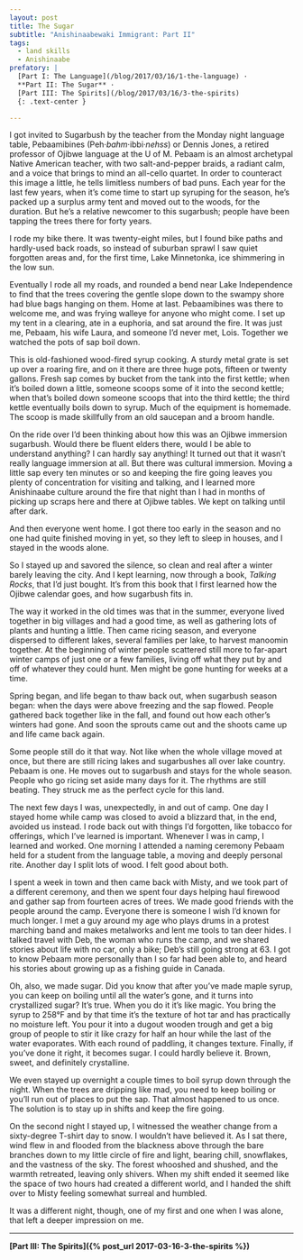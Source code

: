 ```yaml
---
layout: post
title: The Sugar
subtitle: "Anishinaabewaki Immigrant: Part II"
tags:
  - land skills
  - Anishinaabe
prefatory: |
  [Part I: The Language](/blog/2017/03/16/1-the-language) ·
  **Part II: The Sugar** ·
  [Part III: The Spirits](/blog/2017/03/16/3-the-spirits)
  {: .text-center }

---
```


I got invited to Sugarbush by the teacher from the Monday night language table, Pebaamibines
(Peh·*bahm*·ibbi·*nehss*) or Dennis Jones, a retired professor of Ojibwe language at the U of
M. Pebaam is an almost archetypal Native American teacher, with two salt-and-pepper braids,
a radiant calm, and a voice that brings to mind an all-cello quartet. In order to counteract this
image a little, he tells limitless numbers of bad puns. Each year for the last few years, when it’s
come time to start up syruping for the season, he’s packed up a surplus army tent and moved out to
the woods, for the duration. But he’s a relative newcomer to this sugarbush; people have been
tapping the trees there for forty years.

I rode my bike there. It was twenty-eight miles, but I found bike paths and hardly-used back roads,
so instead of suburban sprawl I saw quiet forgotten areas and, for the first time, Lake Minnetonka,
ice shimmering in the low sun.

Eventually I rode all my roads, and rounded a bend near Lake Independence to find that the trees
covering the gentle slope down to the swampy shore had blue bags hanging on them. Home at last.
Pebaamibines was there to welcome me, and was frying walleye for anyone who might come. I set up my
tent in a clearing, ate in a euphoria, and sat around the fire. It was just me, Pebaam, his wife
Laura, and someone I’d never met, Lois. Together we watched the pots of sap boil down.

This is old-fashioned wood-fired syrup cooking. A sturdy metal grate is set up over a roaring fire,
and on it there are three huge pots, fifteen or twenty gallons. Fresh sap comes by bucket from the
tank into the first kettle; when it’s boiled down a little, someone scoops some of it into the
second kettle; when that’s boiled down someone scoops that into the third kettle; the third kettle
eventually boils down to syrup. Much of the equipment is homemade. The scoop is made skillfully from
an old saucepan and a broom handle.

On the ride over I’d been thinking about how this was an Ojibwe immersion sugarbush. Would there be
fluent elders there, would I be able to understand anything? I can hardly say anything! It turned
out that it wasn’t really language immersion at all. But there was cultural immersion. Moving
a little sap every ten minutes or so and keeping the fire going leaves you plenty of concentration
for visiting and talking, and I learned more Anishinaabe culture around the fire that night than
I had in months of picking up scraps here and there at Ojibwe tables. We kept on talking until after
dark.

And then everyone went home. I got there too early in the season and no one had quite finished
moving in yet, so they left to sleep in houses, and I stayed in the woods alone.

So I stayed up and savored the silence, so clean and real after a winter barely leaving the city.
And I kept learning, now through a book, *Talking Rocks*, that I’d just bought. It’s from this book
that I first learned how the Ojibwe calendar goes, and how sugarbush fits in.

The way it worked in the old times was that in the summer, everyone lived together in big villages
and had a good time, as well as gathering lots of plants and hunting a little. Then came ricing
season, and everyone dispersed to different lakes, several families per lake, to harvest manoomin
together. At the beginning of winter people scattered still more to far-apart winter camps of just
one or a few families, living off what they put by and off of whatever they could hunt. Men might be
gone hunting for weeks at a time.

Spring began, and life began to thaw back out, when sugarbush season began: when the days were above
freezing and the sap flowed. People gathered back together like in the fall, and found out how each
other’s winters had gone. And soon the sprouts came out and the shoots came up and life came back
again.

Some people still do it that way. Not like when the whole village moved at once, but there are still
ricing lakes and sugarbushes all over lake country. Pebaam is one. He moves out to sugarbush and
stays for the whole season. People who go ricing set aside many days for it. The rhythms are still
beating. They struck me as the perfect cycle for this land.

The next few days I was, unexpectedly, in and out of camp. One day I stayed home while camp was
closed to avoid a blizzard that, in the end, avoided us instead. I rode back out with things I’d
forgotten, like tobacco for offerings, which I’ve learned is important. Whenever I was in camp,
I learned and worked. One morning I attended a naming ceremony Pebaam held for a student from the
language table, a moving and deeply personal rite. Another day I split lots of wood. I felt good
about both.

I spent a week in town and then came back with Misty, and we took part of a different ceremony, and
then we spent four days helping haul firewood and gather sap from fourteen acres of trees. We made
good friends with the people around the camp. Everyone there is someone I wish I’d known for much
longer. I met a guy around my age who plays drums in a protest marching band and makes metalworks
and lent me tools to tan deer hides. I talked travel with Deb, the woman who runs the camp, and we
shared stories about life with no car, only a bike; Deb’s still going strong at 63. I got to know
Pebaam more personally than I so far had been able to, and heard his stories about growing up as
a fishing guide in Canada.

Oh, also, we made sugar. Did you know that after you’ve made maple syrup, you can keep on boiling
until all the water’s gone, and it turns into crystallized sugar? It’s true. When you do it it’s
like magic. You bring the syrup to 258°F and by that time it’s the texture of hot tar and has
practically no moisture left. You pour it into a dugout wooden trough and get a big group of people
to stir it like crazy for half an hour while the last of the water evaporates. With each round of
paddling, it changes texture. Finally, if you’ve done it right, it becomes sugar. I could hardly
believe it. Brown, sweet, and definitely crystalline.

We even stayed up overnight a couple times to boil syrup down through the night. When the trees are
dripping like mad, you need to keep boiling or you’ll run out of places to put the sap. That almost
happened to us once. The solution is to stay up in shifts and keep the fire going.

On the second night I stayed up, I witnessed the weather change from a sixty-degree T-shirt day to
snow. I wouldn’t have believed it. As I sat there, wind flew in and flooded from the blackness above
through the bare branches down to my little circle of fire and light, bearing chill, snowflakes, and
the vastness of the sky. The forest whooshed and shushed, and the warmth retreated, leaving only
shivers. When my shift ended it seemed like the space of two hours had created a different world,
and I handed the shift over to Misty feeling somewhat surreal and humbled.

It was a different night, though, one of my first and one when I was alone, that left a deeper
impression on me.


* * *

**[Part III: The Spirits]({% post_url 2017-03-16-3-the-spirits %})**
